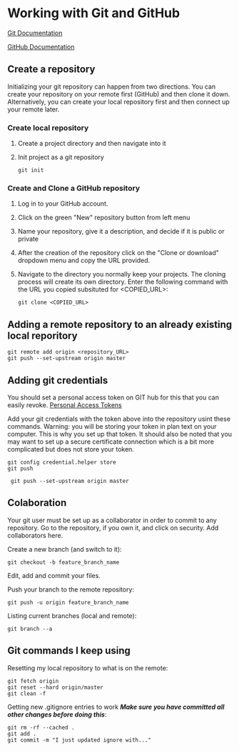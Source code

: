 # Working with Git and GitHub

[Git Documentation](https://www.git-scm.com/docs)

[GitHub Documentation](https://www.git-scm.com/docs)

## Create a repository

Initializing your git repository can happen from two directions. You can create your repository on your remote first (GitHub) and then clone it down. Alternatively, you can create your local repository first and then connect up your remote later.

### Create local repository

1. Create a project directory and then navigate into it

2. Init project as a git repository

   ```git
   git init
   ```

### Create and Clone a GitHub repository

1. Log in to your GitHub account.

2. Click on the green "New" repository button from left menu

3. Name your repository, give it a description, and decide if it is public or private

4. After the creation of the repository click on the "Clone or download" dropdown menu and copy the URL provided.

5. Navigate to the directory you normally keep your projects. The cloning process will create its own directory. Enter the following command with the URL you copied subsituted for <COPIED_URL>:

   ```git
   git clone <COPIED_URL>
   ``` 

## Adding a remote repository to an already existing local reporitory

```git
git remote add origin <repository_URL>
git push --set-upstream origin master 
```

## Adding git credentials

You should set a personal access token on GIT hub for this that you can easily revoke. [Personal Access Tokens](https://github.com/settings/tokens)

Add your git credentials with the token above into the repository usint these commands. Warning: you will be storing your token in plan text on your computer. This is why you set up that token. It should also be noted that you may want to set up a secure certificate connection which is a bit more complicated but does not store your token.

```git
git config credential.helper store
git push
```

```git
 git push --set-upstream origin master
 ```
 
 ## Colaboration

Your git user must be set up as a collaborator in order to commit to any repository. Go to the repository, if you own it, and click on security. Add collaborators here.

Create a new branch (and switch to it):

```git
git checkout -b feature_branch_name
```

Edit, add and commit your files.

Push your branch to the remote repository:

```git
git push -u origin feature_branch_name
```

Listing current branches (local and remote):

```git
git branch --a
```

## Git commands I keep using

Resetting my local repository to what is on the remote:

```git
git fetch origin
git reset --hard origin/master
git clean -f
```

Getting new .gitignore entries to work ***Make sure you have committed all other changes before doing this***:

```git
git rm -rf --cached .
git add .
git commit -m "I just updated ignore with..."
```
